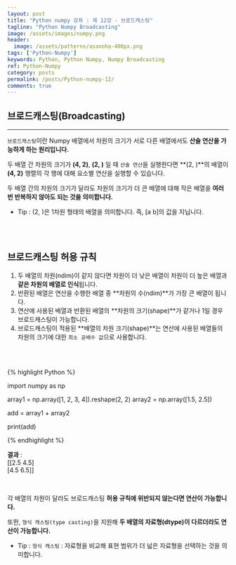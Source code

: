 ```yaml
---
layout: post
title: "Python numpy 강좌 : 제 12강 - 브로드캐스팅"
tagline: "Python Numpy Broadcasting"
image: /assets/images/numpy.png
header:
  image: /assets/patterns/asanoha-400px.png
tags: ['Python-Numpy']
keywords: Python, Python Numpy, Numpy Broadcasting
ref: Python-Numpy
category: posts
permalink: /posts/Python-numpy-12/
comments: true
---
```


## 브로드캐스팅(Broadcasting) ##
----------

`브로드캐스팅`이란 Numpy 배열에서 차원의 크기가 서로 다른 배열에서도 **산술 연산을 가능하게 하는 원리입니다.**

두 배열 간 차원의 크기가 **(4, 2)**, **(2, )** 일 때 `산술 연산`을 실행한다면 **(2, )**의 배열이 **(4, 2)** 행렬의 각 행에 대해 요소별 연산을 실행할 수 있습니다.

두 배열 간의 차원의 크기가 달라도 차원의 크기가 더 큰 배열에 대해 작은 배열을 **여러 번 반복하지 않아도 되는 것을 의미합니다.**

* Tip : (2, )은 1차원 형태의 배열을 의미합니다. 즉, [a b]의 값을 지닙니다.

<br>
<br>

## 브로드캐스팅 허용 규칙 ##

1. 두 배열의 차원(ndim)이 같지 않다면 차원이 더 낮은 배열이 차원이 더 높은 배열과 **같은 차원의 배열로 인식**됩니다.
2.	반환된 배열은 연산을 수행한 배열 중 **차원의 수(ndim)**가 가장 큰 배열이 됩니다.
3.	연산에 사용된 배열과 반환된 배열의 **차원의 크기(shape)**가 같거나 1일 경우 브로드캐스팅이 가능합니다.
4.	브로드캐스팅이 적용된 **배열의 차원 크기(shape)**는 연산에 사용된 배열들의 차원의 크기에 대한 `최소 공배수 값`으로 사용합니다.

<br>
<br>

{% highlight Python %}

import numpy as np 

array1 = np.array([1, 2, 3, 4]).reshape(2, 2)
array2 = np.array([1.5, 2.5])

add = array1 + array2

print(add)

{% endhighlight %}

**결과**
:    
[[2.5 4.5]<br>
 [4.5 6.5]]<br>

<br>

각 배열의 차원이 달라도 브로드캐스팅 **허용 규칙에 위반되지 않는다면 연산이 가능합니다.**

또한, `형식 캐스팅(type casting)`을 지원해 **두 배열의 자료형(dtype)이 다르더라도 연산이 가능합니다.**

* Tip : `형식 캐스팅` : 자료형을 비교해 표현 범위가 더 넓은 자료형을 선택하는 것을 의미합니다.